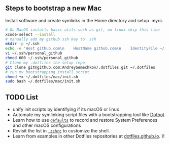 ## Steps to bootstrap a new Mac

 Install software and create symlinks in the Home directory and setup .myrc.

```zsh
# On MacOS installs basic utils such as git, on linux skip this line
xcode-select --install
# manually add my github ssh key to .ssh
mkdir -p ~/.ssh
echo -e "Host github.com\n    HostName github.com\n    IdentityFile ~/.ssh/personal_github\n    IdentitiesOnly yes" > ~/.ssh/config
vi ~/.ssh/personal_github
chmod 600 ~/.ssh/personal_github
# Clone my .dotfiles the setup repo
git clone git@github.com:AndreySemechkov/.dotfiles.git ~/.dotfiles
# run my bootstrapping install script
chmod +x ~/.dotfiles/mac/init.sh
sudo bash ~/.dotfiles/mac/init.sh
```

## TODO List
- unify init scripts by identifying if its macOS or linux
- Automate my symlinking script files with a bootstrapping tool like [Dotbot](https://github.com/anishathalye/dotbot)
- Learn how to use [`defaults`](https://macos-defaults.com/#%F0%9F%99%8B-what-s-a-defaults-command) to record and restore System Preferences and other macOS configurations
- Revisit the list in [`.zshrc`](.zshrc) to customize the shell.
- Learn from examples in other Dotfiles repositories at [dotfiles.github.io](https://dotfiles.github.io/).
)!
